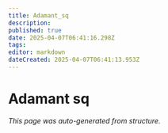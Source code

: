 ```yaml
---
title: Adamant_sq
description: 
published: true
date: 2025-04-07T06:41:16.298Z
tags: 
editor: markdown
dateCreated: 2025-04-07T06:41:13.953Z
---
```


# Adamant sq

*This page was auto-generated from structure.*